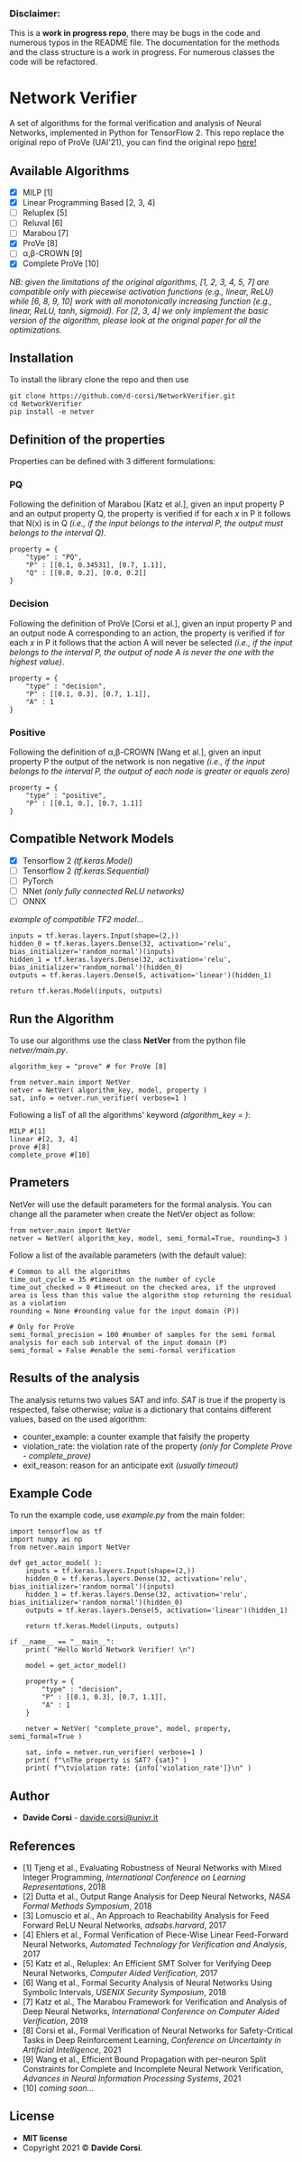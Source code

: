 ### Disclaimer:
This is a **work in progress repo**, there may be bugs in the code and numerous typos in the README file. The documentation for the methods and the class structure is a work in progress. For numerous classes the code will be refactored.

# Network Verifier
A set of algorithms for the formal verification and analysis of Neural Networks, implemented in Python for TensorFlow 2. This repo replace the original repo of ProVe (UAI'21), you can find the original repo [here!](https://github.com/d-corsi/ProVe)

## Available Algorithms
- [x] MILP [1]
- [x] Linear Programming Based [2, 3, 4] 
- [ ] Reluplex [5]
- [ ] Reluval [6]
- [ ] Marabou [7]
- [x] ProVe [8]
- [ ] α,β-CROWN [9]
- [x] Complete ProVe [10]

*NB: given the limitations of the original algorithms, [1, 2, 3, 4, 5, 7] are compatible only with piecewise activation functions (e.g., linear, ReLU) while [6, 8, 9, 10] work with all monotonically increasing function (e.g., linear, ReLU, tanh, sigmoid). For [2, 3, 4] we only implement the basic version of the algorithm, please look at the original paper for all the optimizations.*

## Installation

To install the library clone the repo and then use 
```
git clone https://github.com/d-corsi/NetworkVerifier.git
cd NetworkVerifier
pip install -e netver
```

## Definition of the properties
Properties can be defined with 3 different formulations:

### PQ
Following the definition of Marabou [Katz et al.], given an input property P and an output property Q, the property is verified if for each *x* in P it follows that N(x) is in Q *(i.e., if the input belongs to the interval P, the output must belongs to the interval Q)*.
```
property = {
	"type" : "PQ",
	"P" : [[0.1, 0.34531], [0.7, 1.1]],
	"Q" : [[0.0, 0.2], [0.0, 0.2]]
}
```

### Decision
Following the definition of ProVe [Corsi et al.], given an input property P and an output node A corresponding to an action, the property is verified if for each *x* in P it follows that the action A will never be selected *(i.e., if the input belongs to the interval P, the output of node A is never the one with the highest value)*.
```
property = {
	"type" : "decision",
	"P" : [[0.1, 0.3], [0.7, 1.1]],
	"A" : 1
}
```

### Positive
Following the definition of α,β-CROWN [Wang et al.], given an input property P the output of the network is non negative *(i.e., if the input belongs to the interval P, the output of each node is greater or equals zero)*
```
property = {
	"type" : "positive",
	"P" : [[0.1, 0.], [0.7, 1.1]]
}
```


## Compatible Network Models
- [x] Tensorflow 2 *(tf.keras.Model)*
- [ ] Tensorflow 2 *(tf.keras.Sequential)*
- [ ] PyTorch 
- [ ] NNet *(only fully connected ReLU networks)*
- [ ] ONNX  

*example of compatible TF2 model...*
```
inputs = tf.keras.layers.Input(shape=(2,))
hidden_0 = tf.keras.layers.Dense(32, activation='relu', bias_initializer='random_normal')(inputs)
hidden_1 = tf.keras.layers.Dense(32, activation='relu', bias_initializer='random_normal')(hidden_0)
outputs = tf.keras.layers.Dense(5, activation='linear')(hidden_1)

return tf.keras.Model(inputs, outputs)
```


## Run the Algorithm
To use our algorithms use the class **NetVer** from the python file *netver/main.py*. 
```
algorithm_key = "prove" # for ProVe [8]

from netver.main import NetVer
netver = NetVer( algorithm_key, model, property )
sat, info = netver.run_verifier( verbose=1 )
```

Following a lisT of all the algorithms' keyword *(algorithm_key = )*:
```
MILP #[1]
linear #[2, 3, 4]
prove #[8]
complete_prove #[10]
```


## Prameters
NetVer will use the default parameters for the formal analysis. You can change all the parameter when create the NetVer object as follow: 
```
from netver.main import NetVer
netver = NetVer( algorithm_key, model, semi_formal=True, rounding=3 )
```
Follow a list of the available parameters (with the default value):
```
# Common to all the algorithms
time_out_cycle = 35 #timeout on the number of cycle
time_out_checked = 0 #timeout on the checked area, if the unproved area is less than this value the algorithm stop returning the residual as a violation
rounding = None #rounding value for the input domain (P))

# Only for ProVe
semi_formal_precision = 100 #number of samples for the semi formal analysis for each sub interval of the input domain (P)
semi_formal = False #enable the semi-formal verification
```


## Results of the analysis
The analysis returns two values SAT and info. *SAT* is true if the property is respected, false otherwise; *value* is a dictionary that contains different values, based on the used algorithm:

- counter_example: a counter example that falsify the property 
- violation_rate: the violation rate of the property *(only for Complete Prove - complete_prove)*
- exit_reason: reason for an anticipate exit *(usually timeout)*


## Example Code
To run the example code, use *example.py* from the main folder:
```
import tensorflow as tf
import numpy as np
from netver.main import NetVer

def get_actor_model( ):
	inputs = tf.keras.layers.Input(shape=(2,))
	hidden_0 = tf.keras.layers.Dense(32, activation='relu', bias_initializer='random_normal')(inputs)
	hidden_1 = tf.keras.layers.Dense(32, activation='relu', bias_initializer='random_normal')(hidden_0)
	outputs = tf.keras.layers.Dense(5, activation='linear')(hidden_1)

	return tf.keras.Model(inputs, outputs)

if __name__ == "__main__":
	print( "Hello World Network Verifier! \n")

	model = get_actor_model()

	property = {
		"type" : "decision",
		"P" : [[0.1, 0.3], [0.7, 1.1]],
		"A" : 1
	}

	netver = NetVer( "complete_prove", model, property, semi_formal=True )

	sat, info = netver.run_verifier( verbose=1 )
	print( f"\nThe property is SAT? {sat}" )
	print( f"\tviolation rate: {info['violation_rate']}\n" )
```


## Author
* **Davide Corsi** - davide.corsi@univr.it


## References
- [1] Tjeng et al., Evaluating Robustness of Neural Networks with Mixed Integer Programming, *International Conference on Learning Representations*, 2018
- [2] Dutta et al., Output Range Analysis for Deep Neural Networks, *NASA Formal Methods Symposium*, 2018
- [3] Lomuscio et al., An Approach to Reachability Analysis for Feed Forward ReLU Neural Networks, *adsabs.harvard*, 2017
- [4] Ehlers et al., Formal Verification of Piece-Wise Linear Feed-Forward Neural Networks, *Automated Technology for Verification and Analysis*, 2017
- [5] Katz et al., Reluplex: An Efficient SMT Solver for Verifying Deep Neural Networks, *Computer Aided Verification*, 2017
- [6] Wang et al., Formal Security Analysis of Neural Networks Using Symbolic Intervals, *USENIX Security Symposium*, 2018
- [7] Katz et al., The Marabou Framework for Verification and Analysis of Deep Neural Networks, *International Conference on Computer Aided Verification*, 2019
- [8] Corsi et al., Formal Verification of Neural Networks for Safety-Critical Tasks in Deep Reinforcement Learning, *Conference on Uncertainty in Artificial Intelligence*, 2021
- [9] Wang et al., Efficient Bound Propagation with per-neuron Split Constraints for Complete and Incomplete Neural Network Verification, *Advances in Neural Information Processing Systems*, 2021
- [10] *coming soon...*


## License
- **MIT license**
- Copyright 2021 © **Davide Corsi**.